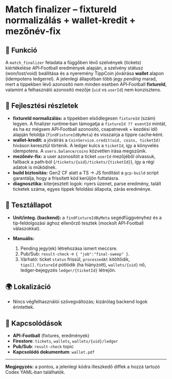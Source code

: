 # Match finalizer – fixtureId normalizálás + wallet‑kredit + mezőnév‑fix

## 🎯 Funkció

A `match_finalizer` feladata a függőben lévő szelvények (tickets) kiértékelése API‑Football eredmények alapján, a szelvény státusz (won/lost/void) beállítása és a nyeremény TippCoin jóváírása **wallet** alapon (idempotens ledgerrel). A jelenlegi állapotban több jegy *pending* marad, mert a tippekben lévő azonosító nem minden esetben API‑Football **fixtureId**, valamint a felhasználó azonosító mezője (`uid` vs `userId`) nem konzisztens.

## 🧠 Fejlesztési részletek

* **fixtureId normalizálás:** a tippekben elsődlegesen `fixtureId` (szám) legyen. A finalizer runtime‑ban támogatja a `fixtureId ?? eventId` mintát, és ha ez mégsem API‑Football azonosító, csapatnevek + kezdési idő alapján feloldja (`findFixtureIdByMeta`) és visszaírja a tippre cache‑ként.
* **wallet‑kredit:** a jóváírás a `CoinService.credit(uid, coins, ticketId)` híváson keresztül történik. A ledger kulcs a `ticketId`, így a könyvelés idempotens. A `users.balance/coins` közvetlen írása megszűnik.
* **mezőnév‑fix:** a user azonosítót a ticket `userId` mezőjéből olvassuk, fallback a path‑ból (`/tickets/{uid}/tickets/{ticketId}`), így a régi adatok is működnek.
* **build biztosítás:** Gen2 CF alatt a TS → JS fordítást a `gcp-build` script garantálja, hogy a frissített kód kerüljön futtatásra.
* **diagnosztika:** kiterjesztett logok: nyers üzenet, parse eredmény, talált ticketek száma, egyes tippek feloldási állapota, zárás eredménye.

## 🧪 Tesztállapot

* **Unit/integ. (backend):** a `findFixtureIdByMeta` segédfüggvényhez és a tip‑feldolgozási ághoz ellenőrző tesztek (mockolt API‑Football válaszokkal).
* **Manuális:**

  1. Pending jegy(ek) létrehozása ismert meccsre.
  2. Pub/Sub: `result-check` → `{ "job":"final-sweep" }`.
  3. Várható: ticket `status` frissül, `processedAt` kitöltődik, `tips[].fixtureId` pótlódik (ha hiányzott), `wallets/{uid}` nő, ledger‑bejegyzés `ledger/{ticketId}` létrejön.

## 🌍 Lokalizáció

* Nincs végfelhasználói szövegváltozás; kizárólag backend logok érintettek.

## 📎 Kapcsolódások

* **API‑Football** (fixtures, eredmények)
* **Firestore**: `tickets`, `wallets`, `wallets/{uid}/ledger`
* **Pub/Sub**: `result-check` topic
* **Kapcsolódó dokumentum**: `wallet.pdf`

---

**Megjegyzés:** a pontos, a jelenlegi kódra illeszkedő diffek a hozzá tartozó Codex YAML‑ban találhatók.
